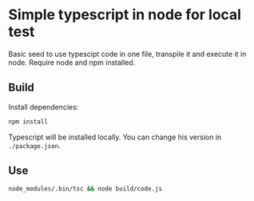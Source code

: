 Simple typescript in node for local test
========================================

Basic seed to use typescipt code in one file, transpile it and execute it in
node.
Require node and npm installed.

Build
-----

Install dependencies:
```sh
npm install
```

Typescript will be installed locally.
You can change his version in `./package.json`.

Use
---
```sh
node_modules/.bin/tsc && node build/code.js
```
